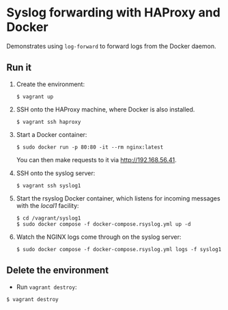 # Syslog forwarding with HAProxy and Docker

Demonstrates using `log-forward` to forward logs from the Docker daemon.

## Run it

1. Create the environment:

   ```
   $ vagrant up
   ```

2. SSH onto the HAProxy machine, where Docker is also installed.

   ```
   $ vagrant ssh haproxy
   ```

3. Start a Docker container:

   ```
   $ sudo docker run -p 80:80 -it --rm nginx:latest
   ```

   You can then make requests to it via http://192.168.56.41.

4. SSH onto the syslog server:

   ```
   $ vagrant ssh syslog1
   ```

5. Start the rsyslog Docker container, which listens for incoming messages with the *local1* facility:

   ```
   $ cd /vagrant/syslog1
   $ sudo docker compose -f docker-compose.rsyslog.yml up -d
   ```

5. Watch the NGINX logs come through on the syslog server:

   ```
   $ sudo docker compose -f docker-compose.rsyslog.yml logs -f syslog1
   ```

## Delete the environment

- Run `vagrant destroy`:

```
$ vagrant destroy
```